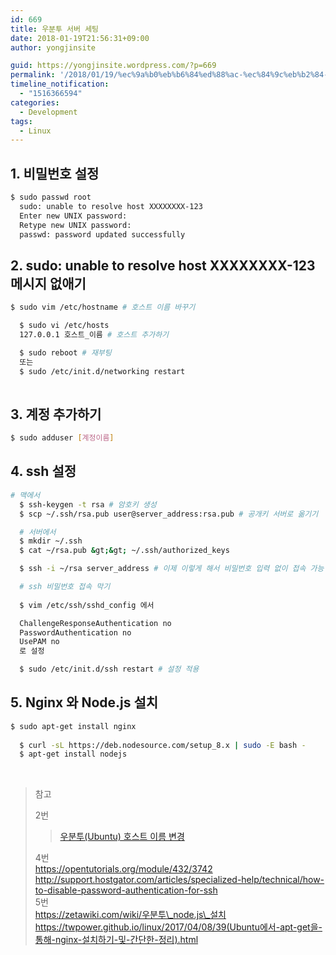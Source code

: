 ```yaml
---
id: 669
title: 우분투 서버 세팅
date: 2018-01-19T21:56:31+09:00
author: yongjinsite

guid: https://yongjinsite.wordpress.com/?p=669
permalink: '/2018/01/19/%ec%9a%b0%eb%b6%84%ed%88%ac-%ec%84%9c%eb%b2%84-%ec%84%b8%ed%8c%85/'
timeline_notification:
  - "1516366594"
categories:
  - Development
tags:
  - Linux
---
```

## 1. 비밀번호 설정

```bash
$ sudo passwd root
  sudo: unable to resolve host XXXXXXXX-123
  Enter new UNIX password: 
  Retype new UNIX password: 
  passwd: password updated successfully
```

## 2. sudo: unable to resolve host XXXXXXXX-123 메시지 없애기

```bash
$ sudo vim /etc/hostname # 호스트 이름 바꾸기

  $ sudo vi /etc/hosts 
  127.0.0.1 호스트_이름 # 호스트 추가하기

  $ sudo reboot # 재부팅
  또는
  $ sudo /etc/init.d/networking restart
  
```

## 3. 계정 추가하기

```bash
$ sudo adduser [계정이름]
```

## 4. ssh 설정

```bash
# 맥에서
  $ ssh-keygen -t rsa # 암호키 생성
  $ scp ~/.ssh/rsa.pub user@server_address:rsa.pub # 공개키 서버로 옮기기

  # 서버에서
  $ mkdir ~/.ssh
  $ cat ~/rsa.pub &gt;&gt; ~/.ssh/authorized_keys

  $ ssh -i ~/rsa server_address # 이제 이렇게 해서 비밀번호 입력 없이 접속 가능

  # ssh 비밀번호 접속 막기
  
  $ vim /etc/ssh/sshd_config 에서

  ChallengeResponseAuthentication no
  PasswordAuthentication no
  UsePAM no 
  로 설정

  $ sudo /etc/init.d/ssh restart # 설정 적용
```

## 5. Nginx 와 Node.js 설치

```bash
$ sudo apt-get install nginx
    
  $ curl -sL https://deb.nodesource.com/setup_8.x | sudo -E bash -
  $ apt-get install nodejs
```

&nbsp;


> 참고
> 
> 2번
> 
> <blockquote class="wp-embedded-content" data-secret="wPvs2tSApO">
>   <p>
>     <a href="http://sarghis.com/blog/831/">우분투(Ubuntu) 호스트 이름 변경</a>
>   </p>
> </blockquote>
> 
>  
> 4번  
> https://opentutorials.org/module/432/3742  
> http://support.hostgator.com/articles/specialized-help/technical/how-to-disable-password-authentication-for-ssh  
> 5번  
> https://zetawiki.com/wiki/우분투\_node.js\_설치  
> https://twpower.github.io/linux/2017/04/08/39(Ubuntu에서-apt-get을-통해-nginx-설치하기-및-간단한-정리).html